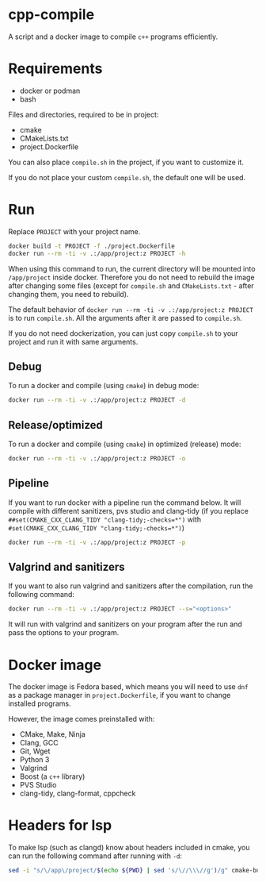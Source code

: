 # cpp-compile

A script and a docker image to compile `c++` programs efficiently.

# Requirements

- docker or podman
- bash

Files and directories, required to be in project:
- cmake
- CMakeLists.txt
- project.Dockerfile

You can also place `compile.sh` in the project, if you want to customize it.

If you do not place your custom `compile.sh`, the default one will be used.

# Run

Replace `PROJECT` with your project name.

```sh
docker build -t PROJECT -f ./project.Dockerfile
docker run --rm -ti -v .:/app/project:z PROJECT -h
```

When using this command to run, the current directory will be mounted into `/app/project` inside docker. Therefore you do not need to rebuild the image after changing some files (except for `compile.sh` and `CMakeLists.txt` - after changing them, you need to rebuild).

The default behavior of `docker run --rm -ti -v .:/app/project:z PROJECT` is to run `compile.sh`. All the arguments after it are passed to `compile.sh`.

If you do not need dockerization, you can just copy `compile.sh` to your project and run it with same arguments.

## Debug

To run a docker and compile (using `cmake`) in debug mode:

```sh
docker run --rm -ti -v .:/app/project:z PROJECT -d
```

## Release/optimized

To run a docker and compile (using `cmake`) in optimized (release) mode:

```sh
docker run --rm -ti -v .:/app/project:z PROJECT -o
```

## Pipeline

If you want to run docker with a pipeline run the command below. It will compile with different sanitizers, pvs studio and clang-tidy (if you replace `##set(CMAKE_CXX_CLANG_TIDY "clang-tidy;-checks=*")` with `#set(CMAKE_CXX_CLANG_TIDY "clang-tidy;-checks=*")`)

```sh
docker run --rm -ti -v .:/app/project:z PROJECT -p
```

## Valgrind and sanitizers

If you want to also run valgrind and sanitizers after the compilation, run the following command:

```sh
docker run --rm -ti -v .:/app/project:z PROJECT --s="<options>"
```

It will run with valgrind and sanitizers on your program after the run and pass the options to your program.

# Docker image

The docker image is Fedora based, which means you will need to use `dnf` as a package manager in `project.Dockerfile`, if you want to change installed programs.

However, the image comes preinstalled with:
- CMake, Make, Ninja
- Clang, GCC
- Git, Wget
- Python 3
- Valgrind
- Boost (a `c++` library)
- PVS Studio
- clang-tidy, clang-format, cppcheck

# Headers for lsp

To make lsp (such as clangd) know about headers included in cmake, you can run the following command after running with `-d`:

```sh
sed -i "s/\/app\/project/$(echo ${PWD} | sed 's/\//\\\//g')/g" cmake-build-debug/compile_commands.json && cp cmake-build-debug/compile_commands.json .
```

